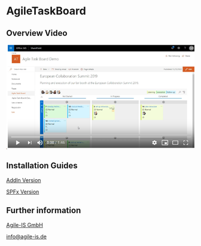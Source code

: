 # AgileTaskBoard

## Overview Video

[![Feature Overview](https://raw.githubusercontent.com/AgileIS/AgileTaskBoard/master/docs/images/FeatureOverviewVideo.png)](https://www.youtube.com/watch?v=Omb4-xvUENI "Feature Overview")

## Installation Guides

[AddIn Version](docs/AddIn.md)

[SPFx Version](docs/SPFx.md)

## Further information

[Agile-IS GmbH](http://agile-is.de)

info@agile-is.de